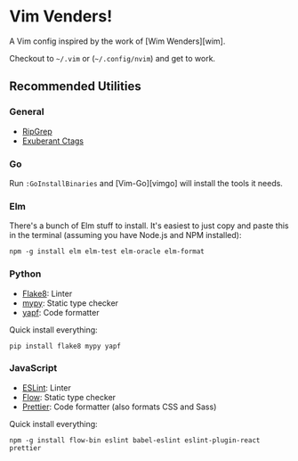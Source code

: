 # Vim Venders!

A Vim config inspired by the work of [Wim Wenders][wim].

Checkout to `~/.vim` or (`~/.config/nvim`) and get to work.


## Recommended Utilities


### General

- [RipGrep](https://github.com/BurntSushi/ripgrep)
- [Exuberant Ctags](http://ctags.sourceforge.net/)


### Go

Run `:GoInstallBinaries` and [Vim-Go][vimgo] will install the tools it needs.


### Elm

There's a bunch of Elm stuff to install. It's easiest to just copy and paste
this in the terminal (assuming you have Node.js and NPM installed):

    npm -g install elm elm-test elm-oracle elm-format


### Python

- [Flake8](https://pypi.python.org/pypi/flake8): Linter
- [mypy](http://mypy-lang.org): Static type checker
- [yapf](https://github.com/google/yapf): Code formatter

Quick install everything:

    pip install flake8 mypy yapf


### JavaScript

- [ESLint](https://eslint.org): Linter
- [Flow](https://flow.org): Static type checker
- [Prettier](https://prettier.io): Code formatter (also formats CSS and Sass)

Quick install everything:

    npm -g install flow-bin eslint babel-eslint eslint-plugin-react prettier
